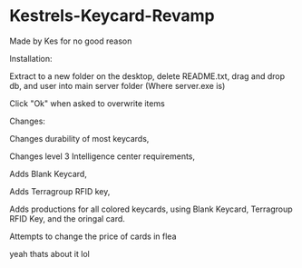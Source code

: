 # Kestrels-Keycard-Revamp
Made by Kes for no good reason

Installation: 

Extract to a new folder on the desktop, delete README.txt, drag and drop db, and user into main server folder (Where server.exe is)

Click "Ok" when asked to overwrite items

Changes:

Changes durability of most keycards, 

Changes level 3 Intelligence center requirements,

Adds Blank Keycard,

Adds Terragroup RFID key,

Adds productions for all colored keycards, using Blank Keycard, Terragroup RFID Key, and the oringal card.

Attempts to change the price of cards in flea 

yeah thats about it lol
